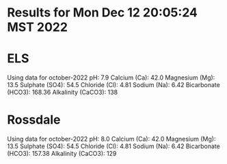 # Results for Mon Dec 12 20:05:24 MST 2022
# ELS
Using data for october-2022
pH: 7.9
Calcium (Ca): 42.0
Magnesium (Mg): 13.5
Sulphate (SO4): 54.5
Chloride (Cl): 4.81
Sodium (Na): 6.42
Bicarbonate (HCO3): 168.36
Alkalinity (CaCO3): 138
# Rossdale
Using data for october-2022
pH: 8.0
Calcium (Ca): 42.0
Magnesium (Mg): 13.5
Sulphate (SO4): 54.5
Chloride (Cl): 4.81
Sodium (Na): 6.42
Bicarbonate (HCO3): 157.38
Alkalinity (CaCO3): 129
